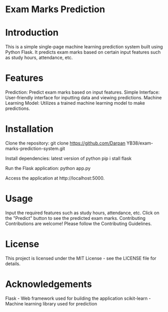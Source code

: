 # Exam Marks Prediction
# Introduction
This is a simple single-page machine learning prediction system built using Python Flask. It predicts exam marks based on certain input features such as study hours, attendance, etc.

# Features
Prediction: Predict exam marks based on input features.
Simple Interface: User-friendly interface for inputting data and viewing predictions.
Machine Learning Model: Utilizes a trained machine learning model to make predictions.
# Installation
Clone the repository:
git clone https://github.com/Darpan YB38/exam-marks-prediction-system.git

Install dependencies:
latest version of python
pip i stall flask

Run the Flask application:
python app.py

Access the application at http://localhost:5000.

# Usage
Input the required features such as study hours, attendance, etc.
Click on the "Predict" button to see the predicted exam marks.
Contributing
Contributions are welcome! Please follow the Contributing Guidelines.

# License
This project is licensed under the MIT License - see the LICENSE file for details.

# Acknowledgements
Flask - Web framework used for building the application
scikit-learn - Machine learning library used for prediction
